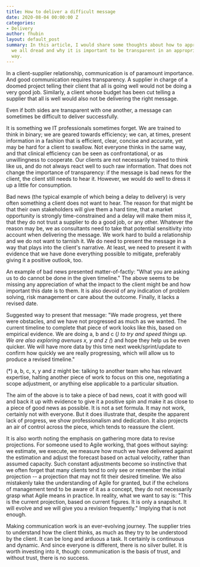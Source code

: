 ```yaml
---
title: How to deliver a difficult message
date: 2020-08-04 00:00:00 Z
categories:
- Delivery
author: fhubin
layout: default_post
summary: In this article, I would share some thoughts about how to approach something
  we all dread and why it is important to be transparent in an appropriately sensitive
  way.
---
```


In a client-supplier relationship, communication is of paramount importance. And good communication requires transparency. A supplier in charge of a doomed project telling their client that all is going well would not be doing a very good job. Similarly, a client whose budget has been cut telling a supplier that all is well would also not be delivering the right message.

Even if both sides are transparent with one another, a message can sometimes be difficult to deliver successfully.

It is something we IT professionals sometimes forget. We are trained to think in binary; we are geared towards efficiency; we can, at times, present information in a fashion that is efficient, clear, concise and accurate, yet may be hard for a client to swallow.
Not everyone thinks in the same way, and that clinical efficiency can be seen as confrontational, or as unwillingness to cooperate. Our clients are not necessarily trained to think like us, and do not always react well to such raw information.
That does not change the importance of transparency: if the message is bad news for the client, the client still needs to hear it. However, we would do well to dress it up a little for consumption.

Bad news (the typical example of which being a delay to delivery) is very often something a client does not want to hear. The reason for that might be that their own stakeholders will give them a hard time, that a market opportunity is strongly time-constrained and a delay will make them miss it, that they do not trust a supplier to do a good job, or any other.
Whatever the reason may be, we as consultants need to take that potential sensitivity into account when delivering the message. We work hard to build a relationship and we do not want to tarnish it.
We do need to present the message in a way that plays into the client's narrative. At least, we need to present it with evidence that we have done everything possible to mitigate, preferably giving it a positive outlook, too.

An example of bad news presented matter-of-factly: "What you are asking us to do cannot be done in the given timeline."
The above seems to be missing any appreciation of what the impact to the client might be and how important this date is to them. It is also devoid of any indication of problem solving, risk management or care about the outcome. Finally, it lacks a revised date.

Suggested way to present that message: "We made progress, yet there were obstacles, and we have not progressed as much as we wanted. The current timeline to complete that piece of work looks like this, based on empirical evidence. We are doing a, b and c (*) to try and speed things up. We are also exploring avenues x, y and z (*) and hope they help us be even quicker. We will have more data by this time next week/sprint/update to confirm how quickly we are really progressing, which will allow us to produce a revised timeline."

(*) a, b,  c, x, y and z might be: talking to another team who has relevant expertise, halting another piece of work to focus on this one, negotiating a scope adjustment, or anything else applicable to a particular situation.

The aim of the above is to take a piece of bad news, coat it with good will and back it up with evidence to give it a positive spin and make it as close to a piece of good news as possible. It is not a set formula. It may not work, certainly not with everyone. But it does illustrate that, despite the apparent lack of progress, we show professionalism and dedication. It also projects an air of control across the piece, which tends to reassure the client.

It is also worth noting the emphasis on gathering more data to revise projections.
For someone used to Agile working, that goes without saying: we estimate, we execute, we measure how much we have delivered against the estimation and adjust the forecast based on actual velocity, rather than assumed capacity.
Such constant adjustments become so instinctive that we often forget that many clients tend to only see or remember the initial projection -- a projection that may not fit their desired timeline. We also mistakenly take the understanding of Agile for granted, but if the echelons of management tend to be aware of it as a concept, they do not necessarily grasp what Agile means in practice.
In reality, what we want to say is: "This is the current projection, based on current figures. It is only a snapshot. It will evolve and we will give you a revision frequently." Implying that is not enough.

Making communication work is an ever-evolving journey. The supplier tries to understand how the client thinks, as much as they try to be understood by the client. It can be long and arduous a task. It certainly is continuous and dynamic. And since everyone is different, there is no silver bullet. It is worth investing into it, though: communication is the basis of trust, and without trust, there is no success.
